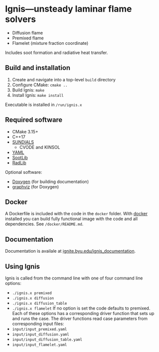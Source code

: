 # Ignis&mdash;unsteady laminar flame solvers

* Diffusion flame
* Premixed flame
* Flamelet (mixture fraction coordinate)

Includes soot formation and radiative heat transfer.

## Build and installation
1. Create and navigate into a top-level `build` directory
2. Configure CMake: `cmake ..`
3. Build Ignis: `make`
4. Install Ignis: `make install`

Executable is installed in `/run/ignis.x`

## Required software
* CMake 3.15+
* C++17
* [SUNDIALS](https://computing.llnl.gov/projects/sundials)
    * CVODE and KINSOL
* [YAML](https://github.com/jbeder/yaml-cpp)
* [SootLib](https://github.com/BYUignite/sootlib)
* [RadLib](https://github.com/BYUignite/radlib)

Optional software:
* [Doxygen](https://www.doxygen.nl/) (for building documentation)
* [graphviz](https://graphviz.org/download/) (for Doxygen)

## Docker
A Dockerfile is included with the code in the `docker` folder. With [docker](https://www.docker.com/) installed you can build fully functional image with the code and all dependencies. See `/docker/README.md`.

## Documentation
Documentation is availale at [ignite.byu.edu/ignis_documentation](https://ignite.byu.edu/ignis_documentation).

## Using Ignis

Ignis is called from the command line with one of four command line options:
* `./ignis.x premixed`
* `./ignis.x diffusion`
* `./ignis.x diffusion_table`
* `./ignis.x flamelet`
If no option is set the code defaults to premixed. Each of these options has a corresponding driver function that sets up and runs the case. The driver functions read case parameters from corresponding input files:
* `input/input_premixed.yaml`
* `input/input_diffusion.yaml`
* `input/input_diffusion_table.yaml`
* `input/input_flamelet.yaml`
